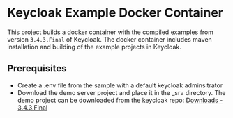 # Keycloak Example Docker Container

This project builds a docker container with the compiled examples from version 
`3.4.3.Final` of Keycloak.  The docker container includes maven installation 
and building of the example projects in Keycloak.

## Prerequisites
 
* Create a .env file from the sample with a default keycloak adminsitrator
* Download the demo server project and place it in the _srv directory.  The 
demo project can be downloaded from the keycloak repo: 
[Downloads - 3.4.3.Final](https://www.keycloak.org/archive/downloads-3.4.3.html)
